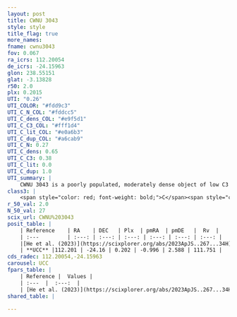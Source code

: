 ```yaml
---
layout: post
title: CWNU 3043
style: style
title_flag: true
more_names: 
fname: cwnu3043
fov: 0.067
ra_icrs: 112.20054
de_icrs: -24.15963
glon: 238.55151
glat: -3.13828
r50: 2.0
plx: 0.2015
UTI: "0.26"
UTI_COLOR: "#fdd9c3"
UTI_C_N_COL: "#fddcc5"
UTI_C_dens_COL: "#e9f5d1"
UTI_C_C3_COL: "#fff1d4"
UTI_C_lit_COL: "#e0a6b3"
UTI_C_dup_COL: "#a6cab9"
UTI_C_N: 0.27
UTI_C_dens: 0.65
UTI_C_C3: 0.38
UTI_C_lit: 0.0
UTI_C_dup: 1.0
UTI_summary: |
    CWNU 3043 is a poorly populated, moderately dense object of low C3 quality. It was recently reported in the literature.
class3: |
    <span style="color: red; font-weight: bold;">C</span><span style="color: #FFC300; font-weight: bold;">B</span>
r_50_val: 2.0
N_50_val: 27
scix_url: CWNU%203043
posit_table: |
    | Reference    | RA    | DEC   | Plx  | pmRA  | pmDE   |  Rv  |
    | :---         | :---: | :---: | :---: | :---: | :---: | :---: |
    |[He et al. (2023)](https://scixplorer.org/abs/2023ApJS..267...34H) | 112.198 | -24.159 | 0.212 | -0.996 | 2.588 | 111.75 |
    | **UCC** |112.201 | -24.16 | 0.202 | -0.996 | 2.588 | 111.751 | 
cds_radec: 112.20054,-24.15963
carousel: UCC
fpars_table: |
    | Reference |  Values |
    | :---  |  :---:  |
    | [He et al. (2023)](https://scixplorer.org/abs/2023ApJS..267...34H) | `A0=2.5, m-M=13.4, logA=8.8` |
shared_table: |
    
---
```

